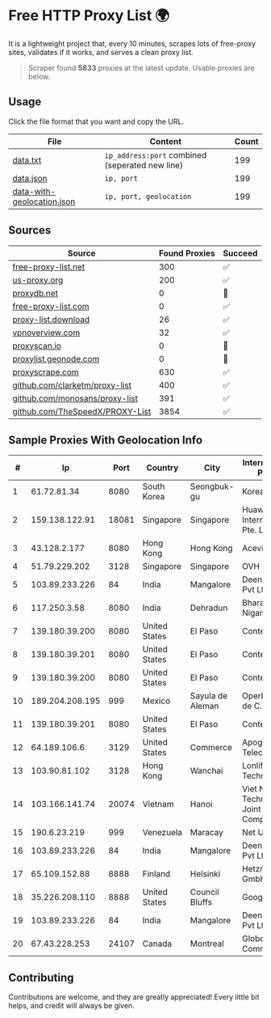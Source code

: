 
# Free HTTP Proxy List 🌍

It is a lightweight project that, every 10 minutes, scrapes lots of free-proxy sites, validates if it works, and serves a clean proxy list.


> Scraper found **5833** proxies at the latest update. Usable proxies are below.

## Usage

Click the file format that you want and copy the URL.


|File|Content|Count|
|----|-------|-----|
|[data.txt](https://raw.githubusercontent.com/themiralay/Proxy-List-World/master/data.txt)|`ip_address:port` combined (seperated new line)|199|
|[data.json](https://raw.githubusercontent.com/themiralay/Proxy-List-World/master/data.json)|`ip, port`|199|
|[data-with-geolocation.json](https://raw.githubusercontent.com/themiralay/Proxy-List-World/master/data-with-geolocation.json)|`ip, port, geolocation`|199|

## Sources

|Source|Found Proxies|Succeed|
|------|-------------|-------|
|[free-proxy-list.net](https://free-proxy-list.net)|300|✅|
|[us-proxy.org](https://www.us-proxy.org)|200|✅|
|[proxydb.net](http://proxydb.net)|0|🚫|
|[free-proxy-list.com](https://free-proxy-list.com/?page=&port=&type%5B%5D=http&type%5B%5D=https&up_time=0&search=Search)|0|✅|
|[proxy-list.download](https://www.proxy-list.download/HTTP)|26|✅|
|[vpnoverview.com](https://vpnoverview.com/privacy/anonymous-browsing/free-proxy-servers)|32|✅|
|[proxyscan.io](https://www.proxyscan.io)|0|🚫|
|[proxylist.geonode.com](https://proxylist.geonode.com/api/proxy-list?limit=300&page=1&sort_by=lastChecked&sort_type=desc&protocols=http,https)|0|🚫|
|[proxyscrape.com](https://api.proxyscrape.com/v2/?request=displayproxies&protocol=http&timeout=10000&country=all&ssl=all&anonymity=all)|630|✅|
|[github.com/clarketm/proxy-list](https://raw.githubusercontent.com/clarketm/proxy-list/master/proxy-list-raw.txt)|400|✅|
|[github.com/monosans/proxy-list](https://raw.githubusercontent.com/monosans/proxy-list/main/proxies/http.txt)|391|✅|
|[github.com/TheSpeedX/PROXY-List](https://raw.githubusercontent.com/TheSpeedX/PROXY-List/master/http.txt)|3854|✅|


## Sample Proxies With Geolocation Info

|#|Ip|Port|Country|City|Internet Service Provider|
|-|--|----|-------|----|-------------------------|
|1|61.72.81.34|8080|South Korea|Seongbuk-gu|Korea Telecom|
|2|159.138.122.91|18081|Singapore|Singapore|Huawei International Pte. LTD|
|3|43.128.2.177|8080|Hong Kong|Hong Kong|Aceville Pte.ltd|
|4|51.79.229.202|3128|Singapore|Singapore|OVH Hosting|
|5|103.89.233.226|84|India|Mangalore|Deenet Services Pvt Ltd|
|6|117.250.3.58|8080|India|Dehradun|Bharat Sanchar Nigam Ltd|
|7|139.180.39.200|8080|United States|El Paso|Conterra|
|8|139.180.39.201|8080|United States|El Paso|Conterra|
|9|139.180.39.200|8080|United States|El Paso|Conterra|
|10|189.204.208.195|999|Mexico|Sayula de Aleman|Operbes, S.A. de C.V.|
|11|139.180.39.201|8080|United States|El Paso|Conterra|
|12|64.189.106.6|3129|United States|Commerce|Apogee Telecom Inc.|
|13|103.90.81.102|3128|Hong Kong|Wanchai|Lonlife Technology Co.|
|14|103.166.141.74|20074|Vietnam|Hanoi|Viet NAM Cloud Technology Joint Stock Company|
|15|190.6.23.219|999|Venezuela|Maracay|Net Uno|
|16|103.89.233.226|84|India|Mangalore|Deenet Services Pvt Ltd|
|17|65.109.152.88|8888|Finland|Helsinki|Hetzner Online GmbH|
|18|35.226.208.110|8888|United States|Council Bluffs|Google LLC|
|19|103.89.233.226|84|India|Mangalore|Deenet Services Pvt Ltd|
|20|67.43.228.253|24107|Canada|Montreal|GloboTech Communications|



## Contributing

Contributions are welcome, and they are greatly appreciated! Every
little bit helps, and credit will always be given.

